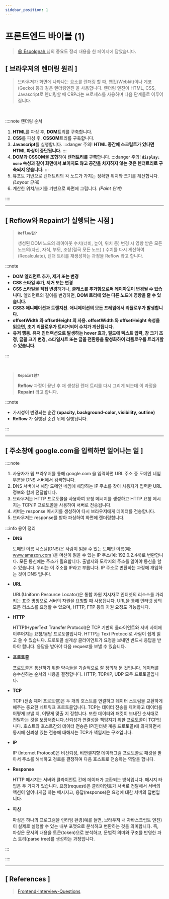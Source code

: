 ```yaml
---
sidebar_position: 1
---
```


# 프론트엔드 바이블 (1)

> [ 😃 Esoolgnah ](#-references-) 님의 중요도 정리 내용을 한 페이지에 담았습니다.

## [ 브라우저의 렌더링 원리 ]

> 브라우저가 화면에 나타나는 요소를 렌더링 할 때, 웹킷(Webkit)이나 게코(Gecko) 등과 같은 렌더링엔진 을 사용합니다.
> 렌더링 엔진이 HTML, CSS, Javascript로 렌더링할 때 CRP라는 프로세스를 사용하며 다음 단계들로 이루어집니다.

<br />

::::note 렌더링 순서

1. **HTML**를 파싱 후, **DOM**트리를 구축합니다.
2. **CSS**를 파싱 후, **CSSOM**트리를 구축합니다.
3. **Javascript**를 실행합니다.
   :::danger 주의!
   **HTML 중간에 스크립트가 있다면 HTML 파싱이 중단됩니다.**
   :::
4. **DOM과 CSSOM을 조합**하여 **렌더트리를 구축**합니다.
   :::danger 주의!
   **`display: none` 속성과 같이 화면에서 보이지도 않고 공간을 차지하지 않는 것은 렌더트리로 구축되지 않습니다.**
   :::
5. 뷰포트 기반으로 렌더트리의 각 노드가 가지는 정확한 위치와 크기를 계산합니다. _(Layout 단계)_
6. 계산한 위치/크기를 기반으로 화면에 그립니다. _(Paint 단계)_

::::

---

## [ Reflow와 Repaint가 실행되는 시점 ]

> **`Reflow란?`**
>
> 생성된 DOM 노드의 레이아웃 수치(너비, 높이, 위치 등) 변경 시 영향 받은 모든 노드의(자신, 자식, 부모, 조상(결국 모든 노드) ) 수치를 다시 계산하여(Recalculate), 렌더 트리를 재생성하는 과정을 Reflow 라고 합니다.

:::note

- **DOM 엘리먼트 추가, 제거 또는 변경**
- **CSS 스타일 추가, 제거 또는 변경**
- **CSS 스타일을 직접 변경**하거나, **클래스를 추가함으로써 레이아웃이 변경될 수 있습니다.** 엘리먼트의 길이를 변경하면, **DOM 트리에 있는 다른 노드에 영향을 줄 수 있습니다.**
- **CSS3 애니메이션과 트랜지션. 애니메이션의 모든 프레임에서 리플로우가 발생합니다.**
- **offsetWidth 와 offsetHeight 의 사용. offsetWidth 와 offsetHeight 속성을 읽으면, 초기 리플로우가 트리거되어 수치가 계산됩니다.**
- **유저 행동. 유저 인터랙션으로 발생하는 hover 효과, 필드에 텍스트 입력, 창 크기 조정, 글꼴 크기 변경, 스타일시트 또는 글꼴 전환등을 활성화하여 리플로우를 트리거할 수 있습니다.**

:::

<br />

> **`Repaint란?`**
>
> **Reflow** 과정이 끝난 후 재 생성된 렌더 트리를 다시 그리게 되는데 이 과정을 **Repaint** 라고 합니다.

:::note

- 가시성이 변경되는 순간 **(opacity, background-color, visibility, outline)**
- **Reflow** 가 실행된 순간 뒤에 실행됩니다.

:::

---

## [ 주소창에 google.com을 입력하면 일어나는 일 ]

::::note

1. 사용자가 웹 브라우저를 통해 google.com 을 입력하면 URL 주소 중 도메인 네임 부분을 DNS 서버에서 검색합니다.
2. DNS 서버에서 해당 도메인 네임에 해당하는 IP 주소를 찾아 사용자가 입력한 URL 정보와 함께 전달합니다.
3. 브라우저는 HTTP 프로토콜을 사용하여 요청 메시지를 생성하고 HTTP 요청 메시지는 TCP/IP 프로토콜을 사용하여 서버로 전송됩니다.
4. 서버는 response 메시지를 생성하여 다시 브라우저에게 데이터를 전송합니다.
5. 브라우저는 response를 받아 파싱하여 화면에 렌더링합니다.

:::info 용어 정리

- **DNS**

  도메인 이름 시스템(DNS)은 사람이 읽을 수 있는 도메인 이름(예: www.amazon.com )을 머신이 읽을 수 있는 IP 주소(예: 192.0.2.44)로 변환합니다. 모든 통신에는 주소가 필요합니다. 출발지와 도착지의 주소를 알아야 통신을 할 수 있습니다. 우리는 이 주소를 IP라고 부릅니다. IP 주소로 변환하는 과정에 개입하는 것이 DNS 입니다.

- **URL**

  URL(Uniform Resource Locator)은 통합 자원 지시자로 인터넷의 리소스를 가리키는 표준 명칭으로 서버의 자원을 요청할 때 사용됩니다. URL을 통해 인터넷 상의 모든 리소스를 요청할 수 있으며, HTTP, FTP 등의 자원 요청도 가능합니다.

- **HTTP**

  HTTP(HyperText Transfer Protocol)은 TCP 기반의 클라이언트와 서버 사이에 이루어지는 요청/응답 프로토콜입니다. HTTP는 Text Protocol로 사람이 쉽게 읽고 쓸 수 있습니다. 프로토콜 설계상 클라이언트가 요청을 보내면 반드시 응답을 받아야 합니다. 응답을 받아야 다음 request를 보낼 수 있습니다.

- **프로토콜**

  프로토콜은 통신하기 위한 약속들을 기술적으로 잘 정의해 둔 것입니다. 데이터를 송수신하는 순서와 내용을 결정합니다. HTTP, TCP/IP, UDP 모두 프로토콜입니다.

- **TCP**

  TCP (전송 제어 프로토콜)은 두 개의 호스트를 연결하고 데이터 스트림을 교환하게 해주는 중요한 네트워크 프로토콜입니다. TCP는 데이터 전송을 제어하고 데이터를 어떻게 보낼 지, 어떻게 맞출 지 정합니다. 또한 데이터와 패킷이 보내진 순서대로 전달하는 것을 보장해줍니다.신뢰성과 연결성을 책임지기 위한 프로토콜이 TCP입니다. 호스트와 호스트간의 데이터 전송은 IP(인터넷 계층 프로토콜)에 의지하면서 동시에 신뢰성 있는 전송에 대해서는 TCP가 책임지는 구조입니다.

- **IP**

  IP (Internet Protocol)은 비신뢰성, 비연결지향 데이터그램 프로토콜로 패킷을 받아서 주소를 해석하고 경로를 결정하여 다음 호스트로 전송하는 역할을 합니다.

- **Response**

  HTTP 메시지는 서버와 클라이언트 간에 데이터가 교환되는 방식입니다. 메시지 타입은 두 가지가 있습니다. 요청(request)은 클라이언트가 서버로 전달해서 서버의 액션이 일어나게끔 하는 메시지고, 응답(response)은 요청에 대한 서버의 답변입니다.

- **파싱**

  파싱은 하나의 프로그램을 런타임 환경(예를 들면, 브라우저 내 자바스크립트 엔진)이 실제로 실행할 수 있는 내부 포맷으로 분석하고 변환하는 것을 의미합니다. 즉, 파싱은 문서의 내용을 토큰(token)으로 분석하고, 문법적 의미와 구조를 반영한 파스 트리(parse tree)를 생성하는 과정입니다.

:::

::::

---

## [ References ]

> [Frontend-Interview-Questions](https://github.com/Esoolgnah/Frontend-Interview-Questions)
